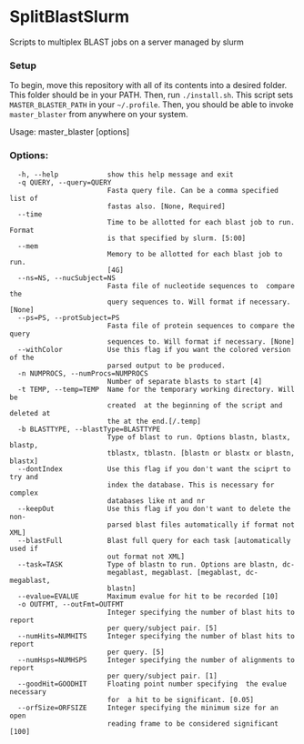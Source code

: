 # SplitBlastSlurm
Scripts to multiplex BLAST jobs on a server managed by slurm

### Setup
To begin, move this repository with all of its contents into a desired folder. 
This folder should be in your PATH.
Then, run ```./install.sh```. This script sets ```MASTER_BLASTER_PATH``` in your 
```~/.profile```. 
Then, you should be able to invoke ```master_blaster``` from anywhere on your system.



Usage: master_blaster [options]

### Options:
```
  -h, --help            show this help message and exit
  -q QUERY, --query=QUERY
                        Fasta query file. Can be a comma specified list of
                        fastas also. [None, Required]
  --time 
                        Time to be allotted for each blast job to run. Format
                        is that specified by slurm. [5:00]
  --mem
  	 					Memory to be allotted for each blast job to run.
						[4G]
  --ns=NS, --nucSubject=NS
                        Fasta file of nucleotide sequences to  compare the
                        query sequences to. Will format if necessary. [None]
  --ps=PS, --protSubject=PS
                        Fasta file of protein sequences to compare the query
                        sequences to. Will format if necessary. [None]
  --withColor           Use this flag if you want the colored version of the
                        parsed output to be produced.
  -n NUMPROCS, --numProcs=NUMPROCS
                        Number of separate blasts to start [4]
  -t TEMP, --temp=TEMP  Name for the temporary working directory. Will be
                        created  at the beginning of the script and deleted at
                        the at the end.[/.temp]
  -b BLASTTYPE, --blastType=BLASTTYPE
                        Type of blast to run. Options blastn, blastx, blastp,
                        tblastx, tblastn. [blastn or blastx or blastn, blastx]
  --dontIndex           Use this flag if you don't want the sciprt to try and
                        index the database. This is necessary for complex
                        databases like nt and nr
  --keepOut             Use this flag if you don't want to delete the non-
                        parsed blast files automatically if format not XML]
  --blastFull           Blast full query for each task [automatically used if
                        out format not XML]
  --task=TASK           Type of blastn to run. Options are blastn, dc-
                        megablast, megablast. [megablast, dc-megablast,
                        blastn]
  --evalue=EVALUE       Maximum evalue for hit to be recorded [10]
  -o OUTFMT, --outFmt=OUTFMT
                        Integer specifying the number of blast hits to report
                        per query/subject pair. [5]
  --numHits=NUMHITS     Integer specifying the number of blast hits to report
                        per query. [5]
  --numHsps=NUMHSPS     Integer specifying the number of alignments to report
                        per query/subject pair. [1]
  --goodHit=GOODHIT     Floating point number specifying  the evalue necessary
                        for  a hit to be significant. [0.05]
  --orfSize=ORFSIZE     Integer specifying the minimum size for an open
                        reading frame to be considered significant [100]
```
